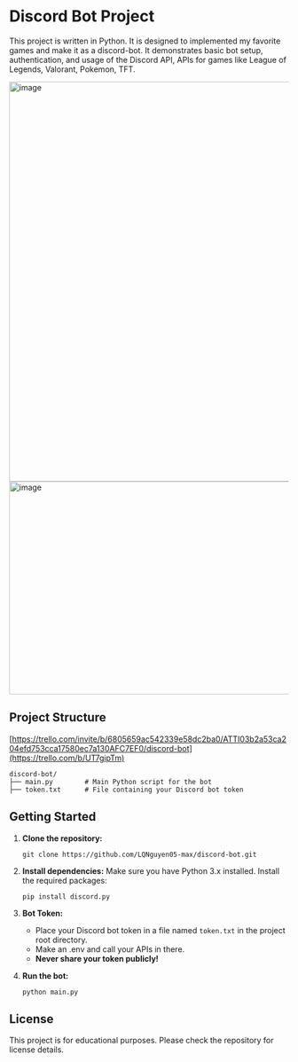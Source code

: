 # Discord Bot Project

This project is written in Python. It is designed to implemented my favorite games and make it as a discord-bot. It demonstrates basic bot setup, authentication, and usage of the Discord API, APIs for games like League of Legends, Valorant, Pokemon, TFT.

<img width="1276" height="721" alt="image" src="https://github.com/user-attachments/assets/5a93579b-2698-45cd-a563-655aa6d8a33d" />
<img width="1264" height="384" alt="image" src="https://github.com/user-attachments/assets/36225fff-16c4-41bd-b0aa-15423697ed86" />


## Project Structure
[https://trello.com/invite/b/6805659ac542339e58dc2ba0/ATTI03b2a53ca204efd753cca17580ec7a130AFC7EF0/discord-bot](https://trello.com/b/UT7gipTm)
```
discord-bot/
├── main.py        # Main Python script for the bot
├── token.txt      # File containing your Discord bot token
```

## Getting Started

1. **Clone the repository:**

   ```
   git clone https://github.com/LQNguyen05-max/discord-bot.git
   ```

2. **Install dependencies:**
   Make sure you have Python 3.x installed. Install the required packages:

   ```
   pip install discord.py
   ```

3. **Bot Token:**

   - Place your Discord bot token in a file named `token.txt` in the project root directory.
   - Make an .env and call your APIs in there.
   - **Never share your token publicly!**

4. **Run the bot:**
   ```
   python main.py
   ```

## License

This project is for educational purposes. Please check the repository for license details.
